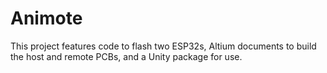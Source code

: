 # Animote
This project features code to flash two ESP32s, Altium documents to build the host and remote PCBs, and a Unity package for use.

